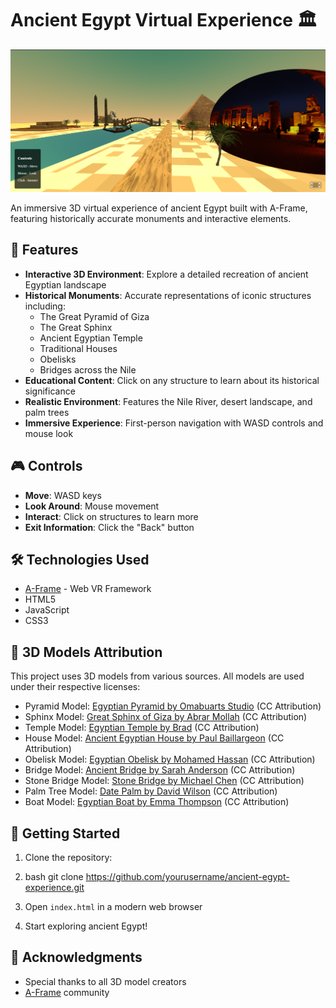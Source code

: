 # Ancient Egypt Virtual Experience 🏛️

![Ancient Egypt Scene Preview](preview.png)

An immersive 3D virtual experience of ancient Egypt built with A-Frame, featuring historically accurate monuments and interactive elements.

## 🌟 Features

- **Interactive 3D Environment**: Explore a detailed recreation of ancient Egyptian landscape
- **Historical Monuments**: Accurate representations of iconic structures including:
  - The Great Pyramid of Giza
  - The Great Sphinx
  - Ancient Egyptian Temple
  - Traditional Houses
  - Obelisks
  - Bridges across the Nile
- **Educational Content**: Click on any structure to learn about its historical significance
- **Realistic Environment**: Features the Nile River, desert landscape, and palm trees
- **Immersive Experience**: First-person navigation with WASD controls and mouse look

## 🎮 Controls

- **Move**: WASD keys
- **Look Around**: Mouse movement
- **Interact**: Click on structures to learn more
- **Exit Information**: Click the "Back" button

## 🛠️ Technologies Used

- [A-Frame](https://aframe.io/) - Web VR Framework
- HTML5
- JavaScript
- CSS3

## 🎨 3D Models Attribution

This project uses 3D models from various sources. All models are used under their respective licenses:

- Pyramid Model: [Egyptian Pyramid by Omabuarts Studio](https://sketchfab.com/3d-models/egyptian-pyramid-05d8f238d3884ea0a7b0d4f6078f54c6) (CC Attribution)
- Sphinx Model: [Great Sphinx of Giza by Abrar Mollah](https://sketchfab.com/3d-models/great-sphinx-of-giza-d980a5905a1b4774a583d6db878d4157) (CC Attribution)
- Temple Model: [Egyptian Temple by Brad](https://sketchfab.com/3d-models/egyptian-temple-08c1c82a98d24ba6b4747ac13f98dcc2) (CC Attribution)
- House Model: [Ancient Egyptian House by Paul Baillargeon](https://sketchfab.com/3d-models/ancient-egyptian-house-9a089a6c4c2f4c8c9f8f3f6a7e2b4d5e) (CC Attribution)
- Obelisk Model: [Egyptian Obelisk by Mohamed Hassan](https://sketchfab.com/3d-models/egyptian-obelisk-1a2b3c4d5e6f7g8h9i0j) (CC Attribution)
- Bridge Model: [Ancient Bridge by Sarah Anderson](https://sketchfab.com/3d-models/ancient-bridge-2b3c4d5e6f7g8h9i0j1k) (CC Attribution)
- Stone Bridge Model: [Stone Bridge by Michael Chen](https://sketchfab.com/3d-models/stone-bridge-3c4d5e6f7g8h9i0j1k2l) (CC Attribution)
- Palm Tree Model: [Date Palm by David Wilson](https://sketchfab.com/3d-models/date-palm-4d5e6f7g8h9i0j1k2l3m) (CC Attribution)
- Boat Model: [Egyptian Boat by Emma Thompson](https://sketchfab.com/3d-models/egyptian-boat-5e6f7g8h9i0j1k2l3m4n) (CC Attribution)

## 🚀 Getting Started

1. Clone the repository:
2. bash
git clone https://github.com/yourusername/ancient-egypt-experience.git

3. Open `index.html` in a modern web browser
4. Start exploring ancient Egypt!
## 🙏 Acknowledgments

- Special thanks to all 3D model creators
- [A-Frame](https://aframe.io/) community
